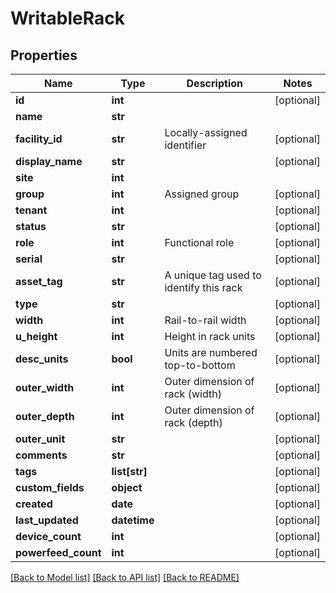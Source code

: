 # WritableRack

## Properties
Name | Type | Description | Notes
------------ | ------------- | ------------- | -------------
**id** | **int** |  | [optional] 
**name** | **str** |  | 
**facility_id** | **str** | Locally-assigned identifier | [optional] 
**display_name** | **str** |  | [optional] 
**site** | **int** |  | 
**group** | **int** | Assigned group | [optional] 
**tenant** | **int** |  | [optional] 
**status** | **str** |  | [optional] 
**role** | **int** | Functional role | [optional] 
**serial** | **str** |  | [optional] 
**asset_tag** | **str** | A unique tag used to identify this rack | [optional] 
**type** | **str** |  | [optional] 
**width** | **int** | Rail-to-rail width | [optional] 
**u_height** | **int** | Height in rack units | [optional] 
**desc_units** | **bool** | Units are numbered top-to-bottom | [optional] 
**outer_width** | **int** | Outer dimension of rack (width) | [optional] 
**outer_depth** | **int** | Outer dimension of rack (depth) | [optional] 
**outer_unit** | **str** |  | [optional] 
**comments** | **str** |  | [optional] 
**tags** | **list[str]** |  | [optional] 
**custom_fields** | **object** |  | [optional] 
**created** | **date** |  | [optional] 
**last_updated** | **datetime** |  | [optional] 
**device_count** | **int** |  | [optional] 
**powerfeed_count** | **int** |  | [optional] 

[[Back to Model list]](../README.md#documentation-for-models) [[Back to API list]](../README.md#documentation-for-api-endpoints) [[Back to README]](../README.md)


